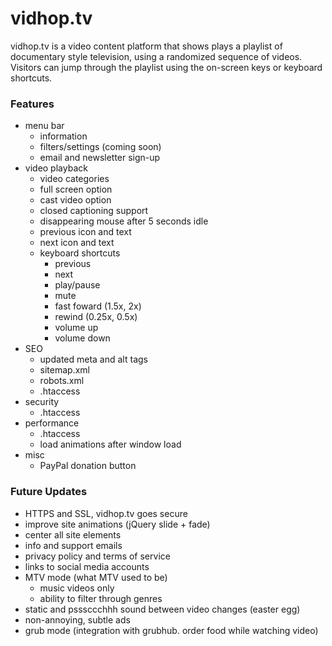 vidhop.tv
==========

vidhop.tv is a video content platform that shows plays a playlist of documentary style television, using a randomized sequence of videos.
Visitors can jump through the playlist using the on-screen keys or keyboard shortcuts.

### Features
- menu bar
    - information
    - filters/settings (coming soon)
    - email and newsletter sign-up
- video playback
    - video categories
    - full screen option
    - cast video option
    - closed captioning support
    - disappearing mouse after 5 seconds idle
    - previous icon and text
    - next icon and text
    - keyboard shortcuts
        - previous
        - next
		- play/pause
		- mute
		- fast foward (1.5x, 2x)
		- rewind (0.25x, 0.5x)
		- volume up
		- volume down
- SEO
	- updated meta and alt tags
	- sitemap.xml
	- robots.xml
	- .htaccess
- security
	- .htaccess
- performance
	- .htaccess
	- load animations after window load
- misc
    - PayPal donation button

### Future Updates

- HTTPS and SSL, vidhop.tv goes secure
- improve site animations (jQuery slide + fade)
- center all site elements
- info and support emails
- privacy policy and terms of service
- links to social media accounts
- MTV mode (what MTV used to be)
    - music videos only
    - ability to filter through genres
- static and psssccchhh sound between video changes (easter egg)
- non-annoying, subtle ads
- grub mode (integration with grubhub. order food while watching video)